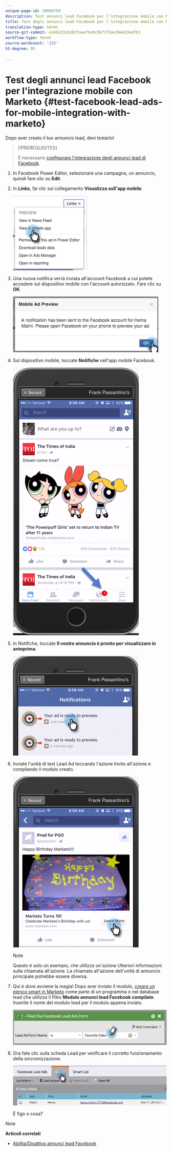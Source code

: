 ```yaml
---
unique-page-id: 10098759
description: Test annunci lead Facebook per l'integrazione mobile con Marketo - Marketo Docs - Documentazione prodotto
title: Test degli annunci lead Facebook per l'integrazione mobile con Marketo
translation-type: tm+mt
source-git-commit: e149133a5383faaef5e9c9b7775ae36e633ed7b1
workflow-type: tm+mt
source-wordcount: '233'
ht-degree: 0%

---
```



# Test degli annunci lead Facebook per l&#39;integrazione mobile con Marketo {#test-facebook-lead-ads-for-mobile-integration-with-marketo}

Dopo aver creato il tuo annuncio lead, devi testarlo!

>[!PREREQUISITES]
>
>È necessario [configurare l&#39;integrazione degli annunci lead di Facebook](set-up-facebook-lead-ads.md).

1. In Facebook Power Editor, selezionare una campagna, un annuncio, quindi fare clic su **Edit**.
1. In **Links**, fai clic sul collegamento **Visualizza sull&#39;app mobile**.

   ![](assets/image2016-5-13-15-3a2-3a38.png)

1. Una nuova notifica verrà inviata all&#39;account Facebook a cui potete accedere sul dispositivo mobile con l&#39;account autorizzato. Fare clic su **OK**.

   ![](assets/image2016-3-11-8-3a35-3a7.png)

1. Sul dispositivo mobile, toccate **Notifiche** nell&#39;app mobile Facebook.

   ![](assets/image2016-3-11-8-3a38-3a35.png)

1. In Notifiche, toccate **Il vostro annuncio è pronto per visualizzare in anteprima**.

   ![](assets/image2016-3-11-8-3a41-3a59.png)

1. Inviate l&#39;unità di test Lead Ad toccando l&#39;azione Invito all&#39;azione e compilando il modulo creato.

   ![](assets/image2016-3-11-8-3a52-3a20.png)

   >[!NOTE]
   >
   >Questo è solo un esempio, che utilizza un&#39;azione Ulteriori informazioni sulla chiamata all&#39;azione. La chiamata all&#39;azione dell&#39;unità di annuncio principale potrebbe essere diversa.

1. Qui è dove avviene la magia! Dopo aver inviato il modulo, [creare un elenco smart in Marketo](../../../product-docs/core-marketo-concepts/smart-lists-and-static-lists/creating-a-smart-list/create-a-smart-list.md) come parte di un programma o nel database lead che utilizza il filtro **Modulo annunci lead Facebook compilato**. Inserite il nome del modulo lead per il modulo appena inviato.

   ![](assets/image2016-3-11-8-3a59-3a34.png)

1. Ora fate clic sulla scheda Lead per verificare il corretto funzionamento della sincronizzazione.

   ![](assets/image2016-3-11-15-3a27-3a54.png)

   È figo o cosa?

>[!NOTE]
>
>**Articoli correlati**
>
>* [Abilita/Disattiva annunci lead Facebook](set-up-facebook-lead-ads.md)

>



